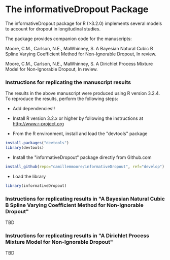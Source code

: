 The informativeDropout Package
=========================

The informativeDropout package for R (>3.2.0) implements several models to account
for dropout in longitudinal studies.  

The package provides companion code for the manuscripts:

Moore, C.M., Carlson, N.E., MaWhinney, S. A Bayesian Natural Cubic B Spline Varying Coefficient Method
for Non-Ignorable Dropout, In review.

Moore, C.M., Carlson, N.E., MaWhinney, S. A Dirichlet Process Mixture Model for
Non-Ignorable Dropout, In review.

### Instructions for replicating the manuscript results 

The results in the above manuscript were produced using R version 3.2.4. To reproduce the results,
perform the following steps:

* Add dependencies!!

* Install R version 3.2.x or higher by following the instructions at http://www.r-project.org
* From the R environment, install and load the "devtools" package
```R
install.packages("devtools")
library(devtools)
```
* Install the "informativeDropout" package directly from Github.com
```R
install_github(repo="camillemmoore/informativeDropout", ref="develop")
```
* Load the library
```R
library(informativeDropout)
```

### Instructions for replicating results in "A Bayesian Natural Cubic B Spline Varying Coefficient Method for Non-Ignorable Dropout"

TBD

### Instructions for replicating results in "A Dirichlet Process Mixture Model for Non-Ignorable Dropout"

TBD
